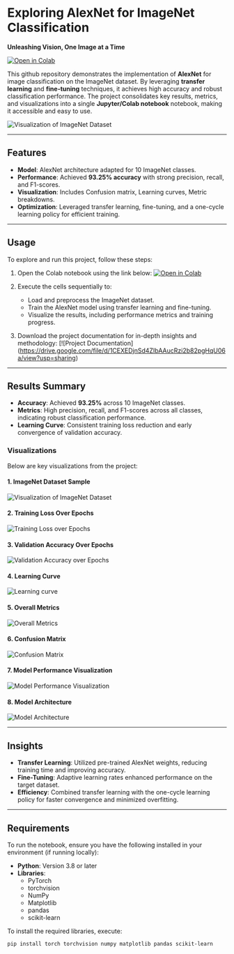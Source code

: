 # **Exploring AlexNet for ImageNet Classification**

**Unleashing Vision, One Image at a Time**

[![Open in Colab](https://colab.research.google.com/assets/colab-badge.svg)](https://colab.research.google.com/drive/1xxJVp0L6WoaWkKi4cW18-oTo3OCyEpPM?usp=sharing)

This github repository demonstrates the implementation of **AlexNet** for image classification on the ImageNet dataset. By leveraging **transfer learning** and **fine-tuning** techniques, it achieves high accuracy and robust classification performance. The project consolidates key results, metrics, and visualizations into a single **Jupyter/Colab notebook** notebook, making it accessible and easy to use.

![Visualization of ImageNet Dataset](https://github.com/user-attachments/assets/88c39846-cc0c-4e3f-bce5-cc2d04522de4)

---

## **Features**
- **Model**: AlexNet architecture adapted for 10 ImageNet classes.
- **Performance**: Achieved **93.25% accuracy** with strong precision, recall, and F1-scores.
- **Visualization**: Includes Confusion matrix, Learning curves, Metric breakdowns.
- **Optimization**: Leveraged transfer learning, fine-tuning, and a one-cycle learning policy for efficient training.

---

## **Usage**

To explore and run this project, follow these steps:

1. Open the Colab notebook using the link below:
[![Open in Colab](https://colab.research.google.com/assets/colab-badge.svg)](https://colab.research.google.com/drive/1xxJVp0L6WoaWkKi4cW18-oTo3OCyEpPM?usp=sharing)

3. Execute the cells sequentially to:
   - Load and preprocess the ImageNet dataset.
   - Train the AlexNet model using transfer learning and fine-tuning.
   - Visualize the results, including performance metrics and training progress.

4. Download the project documentation for in-depth insights and methodology:
[![Project Documentation] (https://drive.google.com/file/d/1CEXEDjnSd4ZIbAAucRzi2b82pgHqU06a/view?usp=sharing)
---

## **Results Summary**

- **Accuracy**: Achieved **93.25%** across 10 ImageNet classes.
- **Metrics**: High precision, recall, and F1-scores across all classes, indicating robust classification performance.
- **Learning Curve**: Consistent training loss reduction and early convergence of validation accuracy.

### **Visualizations**

Below are key visualizations from the project:

#### **1. ImageNet Dataset Sample**
![Visualization of ImageNet Dataset](https://github.com/user-attachments/assets/297bba05-9318-47f8-a5bd-8d569f8726bd)

#### **2. Training Loss Over Epochs**
![Training Loss over Epochs](https://github.com/user-attachments/assets/11fd12b8-f036-4e78-9c29-51f02e58a3bf)

#### **3. Validation Accuracy Over Epochs**
![Validation Accuracy over Epochs](https://github.com/user-attachments/assets/fd2e8153-76d5-4ad2-8718-3ba021e223d1)

#### **4. Learning Curve**
![Learning curve](https://github.com/user-attachments/assets/9664a5c2-61d9-466e-96ed-852d385959e2)

#### **5. Overall Metrics**
![Overall Metrics](https://github.com/user-attachments/assets/f433620b-22f2-4f3c-85a7-001bfebd10b7)

#### **6. Confusion Matrix**
![Confusion Matrix](https://github.com/user-attachments/assets/1babbaa5-23df-4b51-b556-5a780fcfe700)

#### **7. Model Performance Visualization**
![Model Performance Visualization](https://github.com/user-attachments/assets/ae7ce1c7-0eb9-4b53-a67e-5a9497ce2ba7)

#### **8. Model Architecture**
![Model Architecture](https://github.com/user-attachments/assets/3891925a-f20b-4787-8740-c76ae6d9637c)

---

## **Insights**

- **Transfer Learning**: Utilized pre-trained AlexNet weights, reducing training time and improving accuracy.
- **Fine-Tuning**: Adaptive learning rates enhanced performance on the target dataset.
- **Efficiency**: Combined transfer learning with the one-cycle learning policy for faster convergence and minimized overfitting.

---

## **Requirements**

To run the notebook, ensure you have the following installed in your environment (if running locally):
- **Python**: Version 3.8 or later
- **Libraries**: 
  - PyTorch
  - torchvision
  - NumPy
  - Matplotlib
  - pandas
  - scikit-learn

To install the required libraries, execute:
```bash
pip install torch torchvision numpy matplotlib pandas scikit-learn
